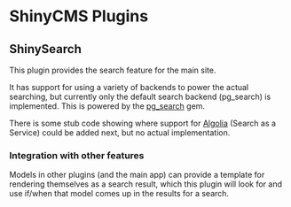 # ShinyCMS Plugins

## ShinySearch

This plugin provides the search feature for the main site.

It has support for using a variety of backends to power the actual searching, but currently only the default search backend (pg_search) is implemented. This is powered by the [pg_search](https://github.com/Casecommons/pg_search#readme) gem.

There is some stub code showing where support for [Algolia](https://www.algolia.com/) (Search as a Service) could be added next, but no actual implementation.

### Integration with other features

Models in other plugins (and the main app) can provide a template for rendering themselves as a search result, which this plugin will look for and use if/when that model comes up in the results for a search.
